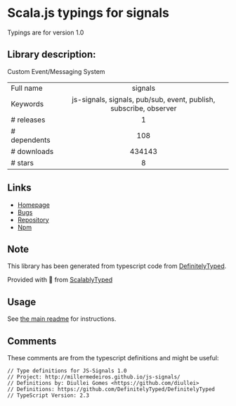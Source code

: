 
# Scala.js typings for signals

Typings are for version 1.0

## Library description:
Custom Event/Messaging System

|                    |                 |
| ------------------ | :-------------: |
| Full name          | signals |
| Keywords           | js-signals, signals, pub/sub, event, publish, subscribe, observer |
| # releases         | 1 |
| # dependents       | 108 |
| # downloads        | 434143 |
| # stars            | 8 |

## Links
- [Homepage](http://millermedeiros.github.com/js-signals/)
- [Bugs](https://github.com/millermedeiros/js-signals/issues)
- [Repository](https://github.com/millermedeiros/js-signals)
- [Npm](https://www.npmjs.com/package/signals)
    


## Note
This library has been generated from typescript code from [DefinitelyTyped](https://definitelytyped.org).

Provided with :purple_heart: from [ScalablyTyped](https://github.com/oyvindberg/ScalablyTyped)

## Usage
See [the main readme](../../readme.md) for instructions.

## Comments

These comments are from the typescript definitions and might be useful:
```
// Type definitions for JS-Signals 1.0
// Project: http://millermedeiros.github.io/js-signals/
// Definitions by: Diullei Gomes <https://github.com/diullei>
// Definitions: https://github.com/DefinitelyTyped/DefinitelyTyped
// TypeScript Version: 2.3

```


